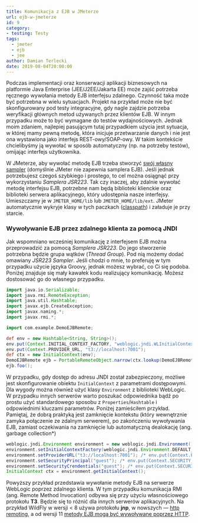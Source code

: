 ```yaml
---
title: Komunikacja z EJB w JMeterze
url: ejb-w-jmeterze
id: 9
category:
- testing: Testy
tags:
  - jmeter
  - ejb
  - jee
author: Damian Terlecki
date: 2019-08-04T20:00:00
---
```


Podczas implementacji oraz konserwacji aplikacji biznesowych na platformie Java Enterprise (JEE/J2EE/Jakarta EE) może zajść potrzeba ręcznego wywołania metody EJB interfejsu zdalnego. Czynność taka może być potrzebna w wielu sytuacjach. Projekt na przykład może nie być skonfigurowany pod testy integracyjne, gdy nagle zajdzie potrzeba weryfikacji głównych metod używanych przez klientów EJB. W innym przypadku może to być wymagane do testów wydajnościowych. Jednak moim zdaniem, najlepiej pasującym tutaj przypadkiem użycia jest sytuacja, w której mamy pewną metodę, która inicjuje przetwarzanie danych i nie jest ona wystawiona jako interfejs REST-owy/SOAP-owy. W takim kontekście chcielibyśmy ją wywołać w sposób automatyczny (np. na potrzeby testów), omijając interfejs użytkownika.

W JMeterze, aby wywołać metodę EJB trzeba stworzyć [swój własny sampler](https://dzone.com/articles/test-your-ejbs-with-jmeter) (domyślnie JMeter nie zapewnia samplera EJB). Jeśli jednak potrzebujesz czegoś szybkiego i prostego, to cel można osiągnąć przy wykorzystaniu *Samplera JSR223*. Tak czy inaczej, aby zdalnie wywołać metodę interfejsu EJB, potrzebne nam będą biblioteki klienckie oraz biblioteki serwera aplikacyjnego, który udostępnia nasze interfejsy. Umieszczamy je w `JMETER_HOME/lib` lub `JMETER_HOME/lib/ext`. JMeter automatycznie wykryje klasy w tych paczkach ([classpath](https://jmeter.apache.org/usermanual/get-started.html#classpath)) i załaduje je przy starcie.

### Wywoływanie EJB przez zdalnego klienta za pomocą JNDI

Jak wspomniano wcześniej komunikację z interfejsem EJB można przeprowadzić za pomocą *Samplera JSR223*. Do jego stworzenie potrzebna będzie grupa wątków (*Thread Group*). Pod nią możemy dodać omawiany *JSR223 Sampler*. Jeśli chodzi o mnie, to preferuję w tym przypadku użycie języka Groovy, jednak możesz wybrać, co Ci się podoba. Poniżej znajduje się mały kawałek kodu realizujący komunikację. Możesz dostosować go do własnego przypadku.

```groovy
import java.io.Serializable;
import java.rmi.RemoteException;
import java.util.Hashtable;
import javax.ejb.CreateException;
import javax.naming.*;
import javax.rmi.*;

import com.example.DemoEJBRemote;

def env = new Hashtable<String, String>();
env.put(Context.INITIAL_CONTEXT_FACTORY, "weblogic.jndi.WLInitialContextFactory");
env.put(Context.PROVIDER_URL, "t3://localhost:7001");
def ctx = new InitialContext(env);
DemoEJBRemote ejb = PortableRemoteObject.narrow(ctx.lookup(DemoEJBRemote.JNDI_NAME), DemoEJBRemote.class);
ejb.foo();
```

W przypadku, gdy dostęp do adresu JNDI został zabezpieczony, możliwe jest skonfigurowanie obiektu `InitialContext` z parametrami dostępowymi. Dla wygody można również użyć klasy `Environment` z biblioteki WebLogic. W przypadku innych serwerów warto poszukać odpowiednika bądź po prostu użyć standardowego sposobu z `Properties`/`Hashtable` i odpowiednimi kluczami parametrów. Poniżej zamieściłem przykład. Pamiętaj, że dobrą praktyką jest zamknięcie kontekstu (który wewnętrznie zamyka połączenie ze zdalnym serwerem), po zakończeniu wywoływania EJB, zamiast oczekiwania na zamknięcie lub automatyczną dealokację (ang. garbage collection*)

```groovy
weblogic.jndi.Environment environment = new weblogic.jndi.Environment();
environment.setInitialContextFactory(weblogic.jndi.Environment.DEFAULT_INITIAL_CONTEXT_FACTORY); /* env.put(Context.INITIAL_CONTEXT_FACTORY, "weblogic.jndi.WLInitialContextFactory"); */
environment.setProviderURL("t3://localhost:7001"); /* env.put(Context.PROVIDER_URL, "t3://localhost:7301"); */
environment.setSecurityPrincipal("guest"); /* env.put(Context.SECURITY_PRINCIPAL, "guest"); */
environment.setSecurityCrendentials("guest"); /* env.put(Context.SECURITY_CREDENTIALS, "guest"); */
InitialContext ctx = environment.getInitialContext();
```

Powyższy przykład przedstawia wywołanie metody EJB na serwerze WebLogic poprzez zdalnego klienta. W tym przypadku komunikacja RMI (ang. Remote Method Invocation) odbywa się przy użyciu własnościowego protokołu **T3**. Będzie się to różnić dla innych serwerów aplikacyjnych. Na przykład WildFly w wersji < 8 używa protokołu **jnp**, w nowszych — [http remoting](https://docs.jboss.org/author/display/WFLY10/Remote+EJB+invocations+via+JNDI+-+EJB+client+API+or+remote-naming+project), a od wersji 11 [metody EJB mogą być wywoływane poprzez HTTP](https://docs.jboss.org/author/display/WFLY/EJB+over+HTTP).